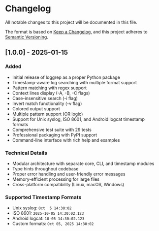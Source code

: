 # Changelog

All notable changes to this project will be documented in this file.

The format is based on [Keep a Changelog](https://keepachangelog.com/en/1.0.0/),
and this project adheres to [Semantic Versioning](https://semver.org/spec/v2.0.0.html).

## [1.0.0] - 2025-01-15

### Added
- Initial release of loggrep as a proper Python package
- Timestamp-aware log searching with multiple format support
- Pattern matching with regex support
- Context lines display (-A, -B, -C flags)
- Case-insensitive search (-i flag)
- Invert match functionality (-v flag)
- Colored output support
- Multiple pattern support (OR logic)
- Support for Unix syslog, ISO 8601, and Android logcat timestamp formats
- Comprehensive test suite with 29 tests
- Professional packaging with PyPI support
- Command-line interface with rich help and examples

### Technical Details
- Modular architecture with separate core, CLI, and timestamp modules
- Type hints throughout codebase
- Proper error handling and user-friendly error messages
- Memory-efficient processing for large files
- Cross-platform compatibility (Linux, macOS, Windows)

### Supported Timestamp Formats
- Unix syslog: `Oct  5 14:30:02`
- ISO 8601: `2025-10-05 14:30:02.123`
- Android logcat: `10-05 14:30:02.123`
- Custom formats: `Oct 05, 2025 14:30:02`